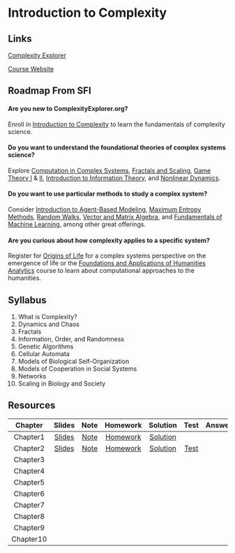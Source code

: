 # Introduction to Complexity

## Links

[Complexity Explorer](https://www.complexityexplorer.org/)

[Course Website](https://www.complexityexplorer.org/courses/165-introduction-to-complexity/)



## Roadmap From SFI

#### Are you new to ComplexityExplorer.org?

Enroll in [Introduction to Complexity](http://intro.complexityexplorer.org/) to learn the fundamentals of complexity science.

#### Do you want to understand the foundational theories of complex systems science?

Explore [Computation in Complex Systems](http://computation.complexityexplorer.org/), [Fractals and Scaling](http://fractals.complexityexplorer.org/), [Game Theory I](https://gts.complexityexplorer.org/) & [II](http://gtd.complexityexplorer.org/), [Introduction to Information Theory](http://information.complexityexplorer.org/), and [Nonlinear Dynamics](http://nonlinear.complexityexplorer.org/).

#### Do you want to use particular methods to study a complex system? 

Consider [Introduction to Agent-Based Modeling](http://abm.complexityexplorer.org/), [Maximum Entropy Methods](http://maxent.complexityexplorer.org/), [Random Walks](http://random.complexityexplorer.org/), [Vector and Matrix Algebra](http://matrix.complexityexplorer.org/), and [Fundamentals of Machine Learning](http://ml.complexityexplorer.org/), among other great offerings.

#### Are you curious about how complexity applies to a specific system? 

Register for [Origins of Life](http://origins.complexityexplorer.org/) for a complex systems perspective on the emergence of life or the [Foundations and Applications of Humanities Analytics](http://faha.complexityexplorer.org/) course to learn about computational approaches to the humanities.



## Syllabus

1. What is Complexity?
2. Dynamics and Chaos
3. Fractals
4. Information, Order, and Randomness
5. Genetic Algorithms
6. Cellular Automata
7. Models of Biological Self-Organization
8. Models of Cooperation in Social Systems
9. Networks
10. Scaling in Biology and Society



## Resources

|  Chapter  |                            Slides                            |                             Note                             |                           Homework                           |                           Solution                           |                             Test                             | Answer |
| :-------: | :----------------------------------------------------------: | :----------------------------------------------------------: | :----------------------------------------------------------: | :----------------------------------------------------------: | :----------------------------------------------------------: | :----: |
| Chapter1  | [Slides](https://github.com/YikunHan42/Introduction-to-Complexity/blob/main/Chapter%201/Unit1Slides.pdf) | [Note](https://github.com/YikunHan42/Introduction-to-Complexity/blob/main/Chapter%201/Chapter%201%20What%20is%20Complexity.md) | [Homework](https://github.com/YikunHan42/Introduction-to-Complexity/blob/main/Chapter%201/Unit1Homework.pdf) | [Solution](https://github.com/YikunHan42/Introduction-to-Complexity/blob/main/Chapter%201/Unit%201%20Homework.md) |                                                              |        |
| Chapter2  | [Slides](https://github.com/YikunHan42/Introduction-to-Complexity/blob/main/Chapter%202/Unit2Slides.pdf) | [Note](https://github.com/YikunHan42/Introduction-to-Complexity/blob/main/Chapter%202/Chapter%202%20Dynamics%20and%20Chaos.md) | [Homework](https://github.com/YikunHan42/Introduction-to-Complexity/blob/main/Chapter%202/Unit2Homework.pdf) | [Solution](https://github.com/YikunHan42/Introduction-to-Complexity/blob/main/Chapter%202/Unit%202%20Homework.md) | [Test](https://github.com/YikunHan42/Introduction-to-Complexity/blob/main/Chapter%202/Unit2Test.pdf) |        |
| Chapter3  |                                                              |                                                              |                                                              |                                                              |                                                              |        |
| Chapter4  |                                                              |                                                              |                                                              |                                                              |                                                              |        |
| Chapter5  |                                                              |                                                              |                                                              |                                                              |                                                              |        |
| Chapter6  |                                                              |                                                              |                                                              |                                                              |                                                              |        |
| Chapter7  |                                                              |                                                              |                                                              |                                                              |                                                              |        |
| Chapter8  |                                                              |                                                              |                                                              |                                                              |                                                              |        |
| Chapter9  |                                                              |                                                              |                                                              |                                                              |                                                              |        |
| Chapter10 |                                                              |                                                              |                                                              |                                                              |                                                              |        |



